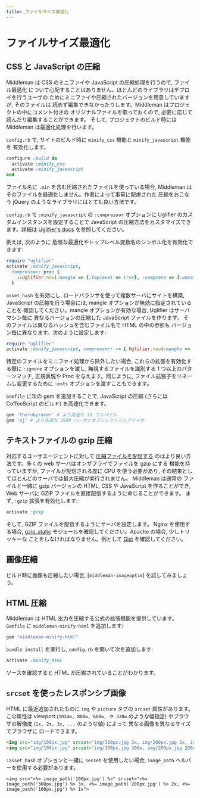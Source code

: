 ```yaml
---
title: ファイルサイズ最適化
---
```


# ファイルサイズ最適化

## CSS と JavaScript の圧縮

Middleman は CSS のミニファイや JavaScript の圧縮処理を行うので, ファイル最適化
について心配することはありません。ほとんどのライブラリはデプロイを行うユーザの
ためにミニファイや圧縮されたバージョンを用意していますが, そのファイルは
読めず編集できなかったりします。Middleman はプロジェクトの中にコメント付きの
オリジナルファイルを取っておくので, 必要に応じて読んだり編集することができます。
そして, プロジェクトのビルド時には Middleman は最適化処理を行います。

`config.rb` で, サイトのビルド時に `minify_css` 機能と `minify_javascript` 機能を
有効化します。

```ruby
configure :build do
  activate :minify_css
  activate :minify_javascript
end
```

ファイル名に `.min` を含む圧縮されたファイルを使っている場合,
Middleman はそのファイルを最適化しません。作者によって事前に配慮された
圧縮をおこなう jQuery のようなライブラリにはとても良い方法です。

`config.rb` で `:minify_javascript` の
`:compressor` オプションに Uglifier のカスタムインスタンスを設定することで
JavaScript の圧縮方法をカスタマイズできます。詳細は [Uglifier's docs]
を参照してください。

例えば, 次のように
危険な最適化やトップレベル変数名のシンボル化を有効化できます:

```ruby
require "uglifier"
activate :minify_javascript,
  compressor: proc {
    ::Uglifier.new(:mangle => {:toplevel => true}, :compress => {:unsafe => true})
  }
```

`asset_hash` を有効にし, ロードバランサを使って複数サーバにサイトを構築,
JavaScript の圧縮を行う場合には, mangle オプションが無効に指定されていることを
確認してください。mangle オプションが有効な場合, Uglifier はサーバマシン毎に
異なるバージョンの圧縮した JavaScript ファイルを作ります。
そのファイルは異なるハッシュを含むファイル名で HTML の中の参照も
バージョン毎に異なります。次のように設定します:

```ruby
require "uglifier"
activate :minify_javascript, compressor: -> { Uglifier.new(:mangle => false) }
```

特定のファイルをミニファイ処理から除外したい場合, これらの拡張を有効化する際に
`:ignore` オプションを渡し, 無視するファイルを識別する 1 つ以上のパターンマッチ,
正規表現や Proc を与えます。同じように, ファイル拡張子をリネームし変更するために
`:exts` オプションを渡すこともできます。

`Gemfile` に次の gem を追加することで, JavaScript の圧縮 (さらには CoffeeScript
のビルド) を高速化できます。

```ruby
gem 'therubyracer' # より高速な JS コンパイル
gem 'oj' # より高速な JSON パーサとオブジェクトシリアライザ
```

## テキストファイルの gzip 圧縮

対応するユーザエージェントに対して [圧縮ファイルを配信する][serve compressed files]
のはより良い方法です。多くの web サーバはオンザフライでファイルを gzip にする
機能を持っていますが, ファイルが配信される度に CPU を使う必要があり,
その結果としてほとんどのサーバでは最大圧縮が実行されません。 Middleman は通常の
ファイルと一緒に gzip バージョンの HTML, CSS や JavaScript を作ることができ,
Web サーバに GZIP ファイルを直接配信するように命じることができます。
まず, `:gzip` 拡張を有効化します:

```ruby
activate :gzip
```

そして, GZIP ファイルを配信するようにサーバを設定します。 Nginx を使用する場合,
[gzip_static] モジュールを確認してください。Apache の場合, 少しトリッキーな
ことをしなければなりません。例として [Gist][apache_gist] を確認してください。

## 画像圧縮

ビルド時に画像も圧縮したい場合, [`middleman-imageoptim`] を試してみましょう。

## HTML 圧縮

Middleman は HTML 出力を圧縮する公式の拡張機能を提供しています。
`Gemfile` に `middleman-minify-html` を追加します:

```ruby
gem "middleman-minify-html"
```

`bundle install` を実行し, `config.rb` を開いて次を追加します:

```ruby
activate :minify_html
```

ソースを確認すると HTML が圧縮されていることがわかります。

## `srcset` を使ったレスポンシブ画像

HTML に最近追加されたものに `img` や `picture` タグの
`srcset` 属性があります。この属性は viewport (`1024w, 800w, 600w, や 320w`
のような幅指定) やブラウザの解像度 (`1x, 2x, 3x, ...` のような値) によって
異なる画像を異なるサイズでブラウザに
ロードできます。

```html
<img src="img/100px.jpg" srcset="img/300px.jpg 3x, img/200px.jpg 2x, img/100px.jpg 1x">
<img src="img/100px.jpg" srcset="img/300px.jpg 300w, img/200px.jpg 200w, img/100px.jpg 100w">
```

`:asset_hash` オプションと一緒に `secset` を使用したい場合, `image_path`
ヘルパーを使用する必要があります。

```erb
<img src="<%= image_path('100px.jpg') %>" srcset="<%= image_path('300px.jpg') %> 3x, <%= image_path('200px.jpg') %> 2x, <%= image_path('100px.jpg') %> 1x">
```

  [Uglifier's docs]: https://github.com/lautis/uglifier
  [serve compressed files]: https://developer.yahoo.com/performance/rules.html#gzip
  [gzip_static]: https://www.nginx.com/resources/wiki/extending/compiling/
  [apache_gist]: https://gist.github.com/2200790
  [middleman-imageoptim]: https://github.com/plasticine/middleman-imageoptim

